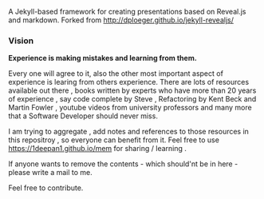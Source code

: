 A Jekyll-based framework for creating presentations based on Reveal.js and markdown. 
Forked from http://dploeger.github.io/jekyll-revealjs/ 

### Vision

**Experience is making mistakes and learning from them.**

Every one will agree to it, also the other most important aspect of experience is learing from others experience. 
There are lots of resources available out there , books written by experts who have more than 20 years of experience , say code complete by Steve , Refactoring by Kent Beck and Martin Fowler , youtube videos from university professors and many more that a Software Developer should never miss. 

I am trying to aggregate , add notes and references to those resources in this repositroy , so everyone can benefit from it.
Feel free to use https://1deepan1.github.io/mem for sharing / learning . 

If anyone wants to remove the contents - which should'nt be in here - please write a mail to me.

Feel free to contribute.


[Reveal.js]:      http://lab.hakim.se/reveal-js/#/
[Jekyll]:         http://jekyllrb.com/
[Markdown]:       http://daringfireball.net/projects/markdown/ 
[example presentation]: http://dploeger.github.io/jekyll-revealjs/example
[install Jekyll]: http://jekyllrb.com/docs/installation/  
[options]: https://github.com/hakimel/reveal.js#configuration
[depedencies]: https://github.com/hakimel/reveal.js#dependencies

